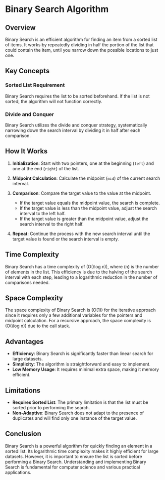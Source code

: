 # Binary Search Algorithm

## Overview

Binary Search is an efficient algorithm for finding an item from a sorted list of items. It works by repeatedly dividing in half the portion of the list that could contain the item, until you narrow down the possible locations to just one.

## Key Concepts

### Sorted List Requirement
Binary Search requires the list to be sorted beforehand. If the list is not sorted, the algorithm will not function correctly.

### Divide and Conquer
Binary Search utilizes the divide and conquer strategy, systematically narrowing down the search interval by dividing it in half after each comparison.

## How It Works

1. **Initialization**: Start with two pointers, one at the beginning (`left`) and one at the end (`right`) of the list.

2. **Midpoint Calculation**: Calculate the midpoint (`mid`) of the current search interval.

3. **Comparison**: Compare the target value to the value at the midpoint.
   - If the target value equals the midpoint value, the search is complete.
   - If the target value is less than the midpoint value, adjust the search interval to the left half.
   - If the target value is greater than the midpoint value, adjust the search interval to the right half.

4. **Repeat**: Continue the process with the new search interval until the target value is found or the search interval is empty.

## Time Complexity

Binary Search has a time complexity of \(O(\log n)\), where \(n\) is the number of elements in the list. This efficiency is due to the halving of the search interval with each step, leading to a logarithmic reduction in the number of comparisons needed.

## Space Complexity

The space complexity of Binary Search is \(O(1)\) for the iterative approach since it requires only a few additional variables for the pointers and midpoint calculation. For a recursive approach, the space complexity is \(O(\log n)\) due to the call stack.

## Advantages

- **Efficiency**: Binary Search is significantly faster than linear search for large datasets.
- **Simplicity**: The algorithm is straightforward and easy to implement.
- **Low Memory Usage**: It requires minimal extra space, making it memory efficient.

## Limitations

- **Requires Sorted List**: The primary limitation is that the list must be sorted prior to performing the search.
- **Non-Adaptive**: Binary Search does not adapt to the presence of duplicates and will find only one instance of the target value.


## Conclusion

Binary Search is a powerful algorithm for quickly finding an element in a sorted list. Its logarithmic time complexity makes it highly efficient for large datasets. However, it is important to ensure the list is sorted before performing a Binary Search. Understanding and implementing Binary Search is fundamental for computer science and various practical applications.


